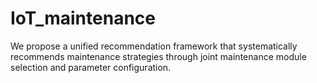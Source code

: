 # IoT_maintenance
We propose a unified recommendation framework that systematically recommends maintenance strategies through joint maintenance module selection and parameter configuration.
